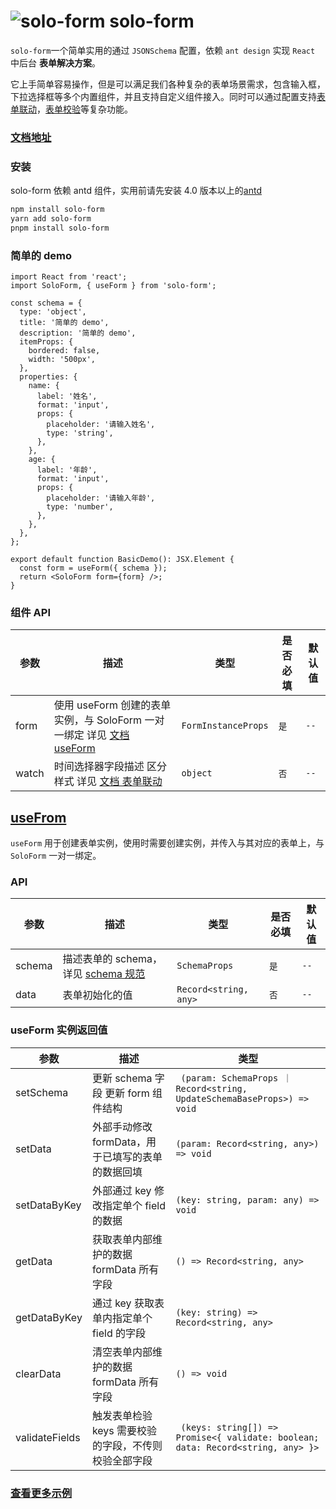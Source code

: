 # ![solo-form](https://cdn.lvgx.cn/assets/solo-form-mini.png) solo-form

`solo-form`一个简单实用的通过 `JSONSchema` 配置，依赖 `ant design` 实现 `React` 中后台 **表单解决方案**。

它上手简单容易操作，但是可以满足我们各种复杂的表单场景需求，包含输入框，下拉选择框等多个内置组件，并且支持自定义组件接入。同时可以通过配置支持[表单联动](http://docs.lvgx.cn/solo-form/#/v1.x/watch)，[表单校验](http://docs.lvgx.cn/solo-form/#/v1.x/rule)等复杂功能。

### [文档地址](http://docs.lvgx.cn/solo-form)

### **安装**

solo-form 依赖 antd 组件，实用前请先安装 4.0 版本以上的[antd](https://ant-design.antgroup.com/docs/react/introduce-cn)

```sh
npm install solo-form
yarn add solo-form
pnpm install solo-form
```

### 简单的 demo

```tsx
import React from 'react';
import SoloForm, { useForm } from 'solo-form';

const schema = {
  type: 'object',
  title: '简单的 demo',
  description: '简单的 demo',
  itemProps: {
    bordered: false,
    width: '500px',
  },
  properties: {
    name: {
      label: '姓名',
      format: 'input',
      props: {
        placeholder: '请输入姓名',
        type: 'string',
      },
    },
    age: {
      label: '年龄',
      format: 'input',
      props: {
        placeholder: '请输入年龄',
        type: 'number',
      },
    },
  },
};

export default function BasicDemo(): JSX.Element {
  const form = useForm({ schema });
  return <SoloForm form={form} />;
}
```

### 组件 **API**

| 参数 | 描述 | 类型 | 是否必填 | 默认值 |
| --- | --- | --- | --- | --- |
| form | 使用 useForm 创建的表单实例，与 SoloForm 一对一绑定 详见 [文档 useForm](http://docs.lvgx.cn/solo-form/#/v1.x/use-form) | `FormInstanceProps` | `是` | `--` |
| watch | 时间选择器字段描述 区分样式 详见 [文档 表单联动](http://docs.lvgx.cn/solo-form/#/v1.x/watch) | `object` | `否` | `--` |

## [**useFrom**](http://docs.lvgx.cn/solo-form/#/v1.x/use-form)

`useForm` 用于创建表单实例，使用时需要创建实例，并传入与其对应的表单上，与 `SoloForm` 一对一绑定。

### **API**

| 参数 | 描述 | 类型 | 是否必填 | 默认值 |
| --- | --- | --- | --- | --- |
| schema | 描述表单的 schema，详见 [schema 规范](http://docs.lvgx.cn/solo-form/#/v1.x/schema) | `SchemaProps` | `是` | `--` |
| data | 表单初始化的值 | `Record<string, any>` | `否` | `--` |

### useForm 实例返回值

| 参数 | 描述 | 类型 |
| --- | --- | --- |
| setSchema | 更新 schema 字段 更新 form 组件结构 | ` (param: SchemaProps ｜ Record<string, UpdateSchemaBaseProps>) => void` |
| setData | 外部手动修改 formData，用于已填写的表单的数据回填 | `(param: Record<string, any>) => void` |
| setDataByKey | 外部通过 key 修改指定单个 field 的数据 | `(key: string, param: any) => void` |
| getData | 获取表单内部维护的数据 formData 所有字段 | `() => Record<string, any>` |
| getDataByKey | 通过 key 获取表单内指定单个 field 的字段 | `(key: string) => Record<string, any>` |
| clearData | 清空表单内部维护的数据 formData 所有字段 | `() => void` |
| validateFields | 触发表单检验 keys 需要校验的字段，不传则校验全部字段 | ` (keys: string[]) => Promise<{ validate: boolean; data: Record<string, any> }>` |

### [查看更多示例](http://docs.lvgx.cn/solo-form)
